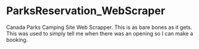 # ParksReservation_WebScraper
Canada Parks Camping Site Web Scrapper. This is as bare bones as it gets. This was used to simply tell me when there was an opening so I can make a booking.
